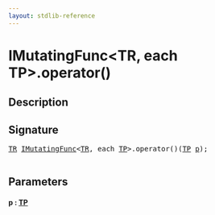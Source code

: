 ```yaml
---
layout: stdlib-reference
---
```


# IMutatingFunc\<TR, each TP\>\.operator\(\)

## Description





## Signature 

<pre>
<a href="../index.html#typeparam-TR" class="code_type">TR</a> <a href="../index.html" class="code_type">IMutatingFunc</a>&lt;<a href="../index.html#typeparam-TR" class="code_type">TR</a>, <span class="code_keyword">each</span> <a href="../index.html#typeparam-TP" class="code_type">TP</a>&gt;.operator()(<a href="../index.html#typeparam-TP" class="code_type">TP</a> <a href=".html#decl-p" class="code_param">p</a>);

</pre>

## Parameters

####  <a id="decl-p"></a>p  : [TP](../index.html#typeparam-TP)

